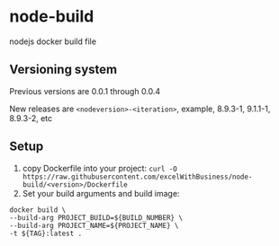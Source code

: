 # node-build
nodejs docker build file

## Versioning system
Previous versions are 0.0.1 through 0.0.4

New releases are `<nodeversion>-<iteration>`, example, 8.9.3-1, 9.1.1-1, 8.9.3-2, etc



## Setup
1. copy Dockerfile into your project: `curl -O https://raw.githubusercontent.com/excelWithBusiness/node-build/<version>/Dockerfile`
2. Set your build arguments and build image:
```
docker build \
--build-arg PROJECT_BUILD=${BUILD_NUMBER} \
--build-arg PROJECT_NAME=${PROJECT_NAME} \
-t ${TAG}:latest .
```
